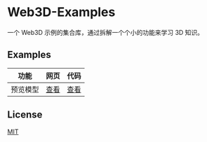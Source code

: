 # Web3D-Examples

一个 Web3D 示例的集合库，通过拆解一个个小的功能来学习 3D 知识。

## Examples

| 功能     | 网页                                                     | 代码                                                         |
| -------- | -------------------------------------------------------- | ------------------------------------------------------------ |
| 预览模型 | [查看](https://web3d-examples.netlify.app/preview-model) | [查看](https://github.com/niyaco/web3d-examples/blob/main/pages/preview-model.vue) |

## License

[MIT](https://github.com/niyaco/web3d-examples/blob/main/LICENSE)